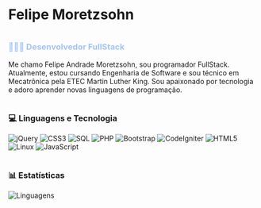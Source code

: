 <h1>Felipe Moretzsohn</h1>

<h3 style='color:#a3c4f8; margin-top: 38px;'>👨🏻‍💻 Desenvolvedor FullStack</h3>

<p>Me chamo Felipe Andrade Moretzsohn, sou programador FullStack. Atualmente, estou cursando Engenharia de Software e sou técnico em Mecatrônica pela ETEC Martin Luther King. Sou apaixonado por tecnologia e adoro aprender novas linguagens de programação.</p>

<h3 style='margin-top: 38px;'>💻 Linguagens e Tecnologia</h3>

<div>
    <img alt="jQuery" src="https://img.shields.io/badge/-jQuery-0769AD?style=flat-square&logo=jquery&logoColor=white" />
    <img alt="CSS3" src="https://img.shields.io/badge/-CSS3-1572B6?style=flat-square&logo=css3&logoColor=white" />
    <img alt="SQL" src="https://img.shields.io/badge/-SQL-4479A1?style=flat-square&logo=mysql&logoColor=white" />
    <img alt="PHP" src="https://img.shields.io/badge/-PHP-777BB4?style=flat-square&logo=php&logoColor=white" />
    <img alt="Bootstrap" src="https://img.shields.io/badge/-Bootstrap-7952B3?style=flat-square&logo=bootstrap&logoColor=white" />
    <img alt="CodeIgniter" src="https://img.shields.io/badge/-CodeIgniter-DD4814?style=flat-square&logo=codeigniter&logoColor=white" />
    <img alt="HTML5" src="https://img.shields.io/badge/-HTML5-E34F26?style=flat-square&logo=html5&logoColor=white" />
    <img alt="Linux" src="https://img.shields.io/badge/-Linux-FCC624?style=flat-square&logo=linux&logoColor=black" />
    <img alt="JavaScript" src="https://img.shields.io/badge/-JavaScript-F7DF1E?style=flat-square&logo=javascript&logoColor=black" />
</div>

<h3 style='margin-top: 38px;'>📊 Estatísticas</h3>

<img alt="Linguagens" src="https://github-readme-stats.vercel.app/api/top-langs/?username=FelipeAnMo&layout=compact&theme=react&custom_title=Linguagens"/>

